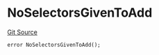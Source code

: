 # NoSelectorsGivenToAdd
[Git Source](https://github.com/thrackle-io/forte-rules-engine/blob/9e3814d522f1469f798bac69a12de09ee849e2da/src/protocol/economic/ruleProcessor/RuleProcessorDiamondLib.sol)


```solidity
error NoSelectorsGivenToAdd();
```

